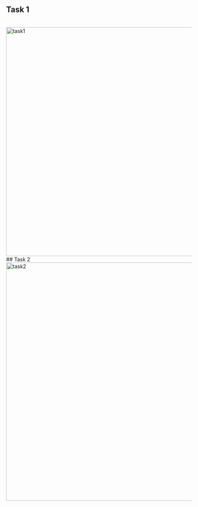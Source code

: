 ## Task 1
<br/>
<img width="1320" height="621" alt="task1" src="https://github.com/user-attachments/assets/da87f83c-92d9-4079-ac62-0a41d27d2ff1" />
## Task 2
<br/>
<img width="1306" height="646" alt="task2" src="https://github.com/user-attachments/assets/a531549d-de15-4392-9fc6-76323bdc0a03" />
